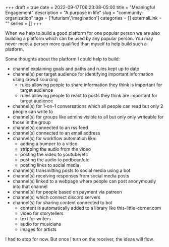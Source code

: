 +++ 
draft = true
date = 2022-09-17T06:23:08-05:00
title = "Meaningful Engagement"
description = "A purpose in life"
slug = "community-organization" 
tags = ['futurism','imagination']
categories = []
externalLink = ""
series = []
+++

When we help to build a good platform for one popular person we are also building a platform which can be used by any popular person.  You may never meet a person more qualified than myself to help build such a platform.

Some thoughts about the platform I could help to build:
- channel explaining goals and paths and rules kept up to date
- channel(s) per target audience for identifying important information using crowd sourcing
    - rules allowing people to share information they think is important for target audience
    - rules allowing people to react to posts they think are important for target audience
- channel(s) for 1-on-1 conversations which all people can read but only 2 people can write to
- channel(s) for groups like admins visible to all but only only writeable for those in the group
- channel(s) connected to an rss feed
- channel(s) connected to an email address
- channel(s) for workflow automation like:
    - adding a bumper to a video
    - stripping the audio from the video
    - posting the video to youtube/etc
    - posting the audio to podbean/etc
    - posting links to social media
- channel(s) transmitting posts to social media using a bot
- channel(s) receiving responses from social media posts
- channel(s) linked to a webpage where people can post anonymously into that channel
- channel(s) for people based on payment via patreon
- channel(s) which connect discord servers
- channel(s) for sharing content connected to bot
    - content is automatically added to a library like this-little-corner.com
    - video for storytellers
    - text for writers
    - audio for musicians
    - images for artists

I had to stop for now.  But once I turn on the receiver, the ideas will flow.
